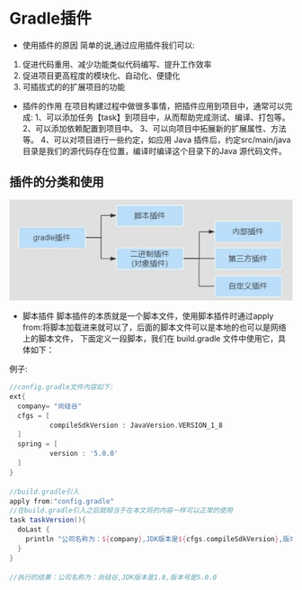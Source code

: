 # Gradle插件

* 使用插件的原因
简单的说,通过应用插件我们可以:
1. 促进代码重用、减少功能类似代码编写、提升工作效率
2. 促进项目更高程度的模块化、自动化、便捷化
3. 可插拔式的的扩展项目的功能

* 插件的作用
  在项目构建过程中做很多事情，把插件应用到项目中，通常可以完成:
  1、可以添加任务【task】到项目中，从而帮助完成测试、编译、打包等。
  2、可以添加依赖配置到项目中。
  3、可以向项目中拓展新的扩展属性、方法等。
  4、可以对项目进行一些约定，如应用 Java 插件后，约定src/main/java 目录是我们的源代码存在位置，编译时编译这个目录下的Java 源代码文件。


## 插件的分类和使用

![插件的分类和使用](./files/gradle-plugin-1.jpeg)

* 脚本插件
  脚本插件的本质就是一个脚本文件，使用脚本插件时通过apply from:将脚本加载进来就可以了，后面的脚本文件可以是本地的也可以是网络上的脚本文件， 
  下面定义一段脚本，我们在 build.gradle 文件中使用它，具体如下：

例子:
```groovy
//config.gradle文件内容如下:
ext{
  company= "尚硅谷"
  cfgs = [
          compileSdkVersion : JavaVersion.VERSION_1_8
  ]
  spring = [
          version : '5.0.0'
  ]
}

//build.gradle引入
apply from:"config.gradle"
//在build.gradle引入之后就相当于在本文将的内容一样可以正常的使用
task taskVersion(){
  doLast {
    println "公司名称为：${company},JDK版本是${cfgs.compileSdkVersion},版本号是${spring.version}"
  }
}

//执行的结果：公司名称为：尚硅谷,JDK版本是1.8,版本号是5.0.0
```